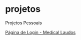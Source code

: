 # projetos
 Projetos Pessoais

 <a href="https://rafaelhissa333.github.io/projetos/pagina_login/index.html" target='_blank'>Página de Login - Medical Laudos</a>


